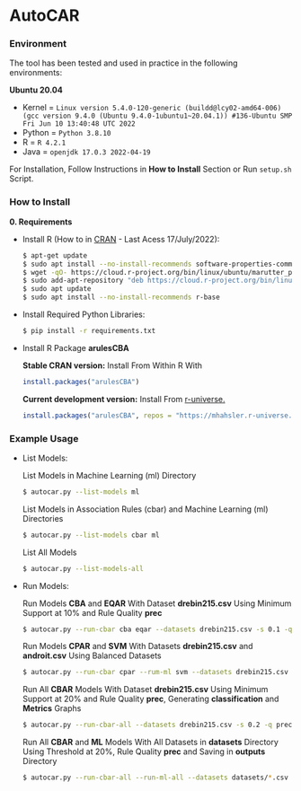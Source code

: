 # AutoCAR

### Environment

The tool has been tested and used in practice in the following environments:

**Ubuntu 20.04**

- Kernel = `Linux version 5.4.0-120-generic (buildd@lcy02-amd64-006) (gcc version 9.4.0 (Ubuntu 9.4.0-1ubuntu1~20.04.1)) #136-Ubuntu SMP Fri Jun 10 13:40:48 UTC 2022`
- Python = `Python 3.8.10`
- R = `R 4.2.1`
- Java = `openjdk 17.0.3 2022-04-19`


For Installation, Follow Instructions in **How to Install** Section or Run `setup.sh` Script.

### How to Install

**0. Requirements**

- Install R (How to in [CRAN](https://cran.r-project.org/) - Last Acess 17/July/2022):
    ```sh
    $ apt-get update
    $ sudo apt install --no-install-recommends software-properties-common dirmngr
    $ wget -qO- https://cloud.r-project.org/bin/linux/ubuntu/marutter_pubkey.asc | sudo tee -a /etc/apt/trusted.gpg.d/cran_ubuntu_key.asc
    $ sudo add-apt-repository "deb https://cloud.r-project.org/bin/linux/ubuntu $(lsb_release -cs)-cran40/"
    $ sudo apt update
    $ sudo apt install --no-install-recommends r-base
    ```

- Install Required Python Libraries:
    ```sh
    $ pip install -r requirements.txt
    ```

- Install R Package **arulesCBA**

  **Stable CRAN version:** Install From Within R With

    ``` r
    install.packages("arulesCBA")
    ```

  **Current development version:** Install From
    [r-universe.](https://mhahsler.r-universe.dev/ui#package:arulesCBA)

    ``` r
    install.packages("arulesCBA", repos = "https://mhahsler.r-universe.dev")
    ```

### Example Usage

- List Models:

  List Models in Machine Learning (ml) Directory
    ```sh
    $ autocar.py --list-models ml
    ```

  List Models in Association Rules (cbar) and Machine Learning (ml) Directories
    ```sh
    $ autocar.py --list-models cbar ml
    ```

  List All Models
    ```sh
    $ autocar.py --list-models-all
    ```

- Run Models:

  Run Models **CBA** and **EQAR** With Dataset **drebin215.csv** Using Minimum Support at 10% and Rule Quality **prec**
    ```sh
    $ autocar.py --run-cbar cba eqar --datasets drebin215.csv -s 0.1 -q prec
    ```

  Run Models **CPAR** and **SVM** With Datasets **drebin215.csv** and **androit.csv** Using Balanced Datasets
    ```sh
    $ autocar.py --run-cbar cpar --rum-ml svm --datasets drebin215.csv androit.csv --use-balanced-datasets
    ```

  Run All **CBAR** Models With Dataset **drebin215.csv** Using Minimum Support at 20% and Rule Quality **prec**, Generating **classification** and **Metrics** Graphs
    ```sh
    $ autocar.py --run-cbar-all --datasets drebin215.csv -s 0.2 -q prec --plot-graph class metrics
    ```

  Run All **CBAR** and **ML** Models With All Datasets in **datasets** Directory Using Threshold at 20%, Rule Quality **prec** and Saving in **outputs** Directory
    ```sh
    $ autocar.py --run-cbar-all --run-ml-all --datasets datasets/*.csv -t 0.2 -q prec --output-dir outputs
    ```
